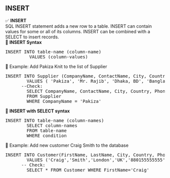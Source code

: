 ## INSERT 
✅ <b>INSERT</b> <br> SQL INSERT statement adds a new row to a table. INSERT can contain values for some or all of its columns. INSERT can be combined with a SELECT to insert records. <br>
🔷 <b>INSERT Syntax</b> 
<pre>INSERT INTO table-name (column-name)
		 VALUES (column-values)  </pre>
🔷 Example: Add Pakiza Knit to the list of Supplier 
<pre>INSERT INTO Supplier (CompanyName, ContactName, City, Country, Phone)
		VALUES ( 'Pakiza', 'Mr. Rajib', 'Dhaka, BD', 'Bangladesh', '880155555555' )    
	  --Check:
		SELECT CompanyName, ContactName, City, Country, Phone
		FROM Supplier 
		WHERE CompanyName = 'Pakiza'   </pre>	  
🔷 <b>INSERT with SELECT syntax</b> 
<pre>INSERT INTO table-name (column-names)
		SELECT column-names 
		FROM table-name
		WHERE condition    </pre> 
🔷 Example: Add new customer Craig Smith to the database 
<pre>INSERT INTO Customer(FirstName, LastName, City, Country, Phone)
		VALUES ('Craig','Smith','London','UK','880155555555')   
	  -- Check: 
		SELECT * FROM Customer WHERE FirstName='Craig' </pre>		 



